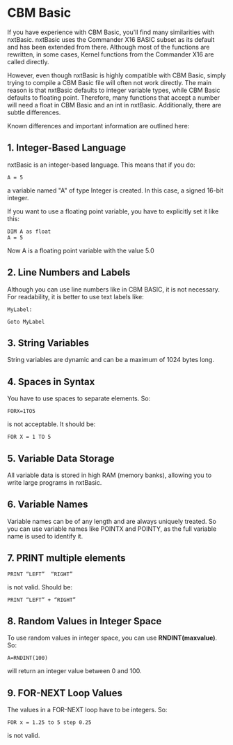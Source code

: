 # CBM Basic
If you have experience with CBM Basic, you'll find many similarities with nxtBasic. nxtBasic uses the Commander X16 BASIC subset as its default and has been extended from there. Although most of the functions are rewritten, in some cases, Kernel functions from the Commander X16 are called directly.

However, even though nxtBasic is highly compatible with CBM Basic, simply trying to compile a CBM Basic file will often not work directly. The main reason is that nxtBasic defaults to integer variable types, while CBM Basic defaults to floating point. Therefore, many functions that accept a number will need a float in CBM Basic and an int in nxtBasic. Additionally, there are subtle differences.

Known differences and important information are outlined here:

## 1. Integer-Based Language
nxtBasic is an integer-based language. This means that if you do:

    A = 5

a variable named "A" of type Integer is created. In this case, a signed 16-bit integer.

If you want to use a floating point variable, you have to explicitly set it like this:
			
    DIM A as float
    A = 5

Now A is a floating point variable with the value 5.0

## 2. Line Numbers and Labels
Although you can use line numbers like in CBM BASIC, it is not necessary. For readability, it is better to use text labels like:

    MyLabel:

    Goto MyLabel

## 3. String Variables
String variables are dynamic and can be a maximum of 1024 bytes long.

## 4. Spaces in Syntax
You have to use spaces to separate elements. So:

    FORX=1TO5
	
is not acceptable. It should be:

	FOR X = 1 TO 5

## 5. Variable Data Storage
All variable data is stored in high RAM (memory banks), allowing you to write large programs in nxtBasic.

## 6. Variable Names
Variable names can be of any length and are always uniquely treated. So you can use variable names like POINTX and POINTY, as the full variable name is used to identify it.

## 7. PRINT multiple elements

    PRINT “LEFT”  “RIGHT”  
is not valid. Should be: 

    PRINT “LEFT” + “RIGHT”
    
## 8. Random Values in Integer Space 
To use random values in integer space, you can use **RNDINT(maxvalue)**. So:

    A=RNDINT(100)

will return an integer value between 0 and 100.

## 9. FOR-NEXT Loop Values
The values in a FOR-NEXT loop have to be integers. So:

    FOR x = 1.25 to 5 step 0.25

is not valid.



